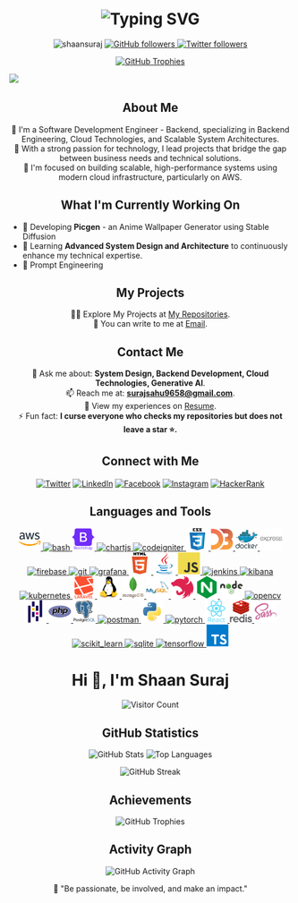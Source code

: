 <!-- Header -->
<h1 align="center">
  <img src="https://readme-typing-svg.herokuapp.com?font=Fira+Code&weight=900&size=35&duration=4000&pause=1000&color=00FF00&center=true&vCenter=true&width=940&lines=Hi+%F0%9F%91%8B%2C+I'm+Suraj+Sahu;Co-Founder+%26+CTO+at+BrandLadder;Backend+Engineer+%7C+AWS+Expert;Scalable+System+Architect" alt="Typing SVG">
</h1>

<!-- Intro -->
<p align="center">
  <img src="https://komarev.com/ghpvc/?username=shaansuraj&label=Profile%20views&color=0e75b6&style=flat" alt="shaansuraj" /> 
  <a href="https://github.com/shaansuraj?tab=repositories">
    <img src="https://img.shields.io/github/followers/shaansuraj?label=Follow&style=social" alt="GitHub followers">
  </a>
  <a href="https://twitter.com/shaansuraj01">
    <img src="https://img.shields.io/twitter/follow/shaansuraj01?label=Twitter&style=social" alt="Twitter followers">
  </a>
</p>

<!-- GitHub Trophies -->
<p align="center">
  <a href="https://github.com/ryo-ma/github-profile-trophy">
    <img src="https://github-profile-trophy.vercel.app/?username=shaansuraj&theme=darkhub&no-bg=true&margin-w=15" alt="GitHub Trophies">
  </a>
</p>

<img src="https://firebasestorage.googleapis.com/v0/b/brandladder-webapp.appspot.com/o/team%2Fcover.jpg?alt=media&token=1a6e88cf-cb4b-42db-910d-cb33e18358f2"/>

<!-- About Me -->
<h2 align="center">About Me</h2>
<p align="center">
  🎯 I'm a Software Development Engineer - Backend, specializing in Backend Engineering, Cloud Technologies, and Scalable System Architectures.
  <br>
  🌟 With a strong passion for technology, I lead projects that bridge the gap between business needs and technical solutions.
  <br>
  🚀 I'm focused on building scalable, high-performance systems using modern cloud infrastructure, particularly on AWS.
</p>

<!-- Current Focus -->
<h2 align="center">What I'm Currently Working On</h2>
<ul>
  <li>🔭 Developing <strong>Picgen</strong> - an Anime Wallpaper Generator using Stable Diffusion</li>
  <li>🌱 Learning <strong>Advanced System Design and Architecture</strong> to continuously enhance my technical expertise.</li>
  <li>👯 Prompt Engineering</li>
</ul>

<!-- Projects -->
<h2 align="center">My Projects</h2>
<p align="center">
  👨‍💻 Explore My Projects at <a href="https://github.com/shaansuraj" target="_blank">My Repositories</a>.
  <br>
  📝 You can write to me at <a href="mailto:surajsahu9658@gmail.com" target="_blank">Email</a>.
</p>

<!-- Contact -->
<h2 align="center">Contact Me</h2>
<p align="center">
  💬 Ask me about: <strong>System Design, Backend Development, Cloud Technologies, Generative AI</strong>.
  <br>
  📫 Reach me at: <a href="mailto:surajsahu9658@gmail.com"><strong>surajsahu9658@gmail.com</strong></a>.
  <br>
  📄 View my experiences on <a href="https://drive.google.com/file/d/1dffIN5SqKfkAZ18HuDU_Yi_E2ocfG9dG/view?usp=sharing" target="_blank">Resume</a>.
  <br>
  ⚡ Fun fact: <strong>I curse everyone who checks my repositories but does not leave a star ⭐.</strong>
</p>

<!-- Social Links -->
<h2 align="center">Connect with Me</h2>
<p align="center">
  <a href="https://twitter.com/shaansuraj01" target="_blank"><img align="center" src="https://img.icons8.com/color/48/000000/twitter.png" alt="Twitter"></a>
  <a href="https://linkedin.com/in/shaansuraj" target="_blank"><img align="center" src="https://img.icons8.com/color/48/000000/linkedin.png" alt="LinkedIn"></a>
  <a href="https://fb.com/shaansuraj16" target="_blank"><img align="center" src="https://img.icons8.com/color/48/000000/facebook-new.png" alt="Facebook"></a>
  <a href="https://instagram.com/shaan.suraj" target="_blank"><img align="center" src="https://img.icons8.com/color/48/000000/instagram-new.png" alt="Instagram"></a>
  <a href="https://www.hackerrank.com/surajsahu9658" target="_blank"><img align="center" src="https://img.icons8.com/external-tal-revivo-color-tal-revivo/48/000000/external-hackerrank-is-a-technology-company-that-focuses-on-competitive-programming-logo-color-tal-revivo.png" alt="HackerRank"></a>
</p>

<!-- Languages and Tools -->
<h2 align="center">Languages and Tools</h2>
<p align="center">
  <a href="https://aws.amazon.com" target="_blank" rel="noreferrer">
    <img src="https://raw.githubusercontent.com/devicons/devicon/master/icons/amazonwebservices/amazonwebservices-original-wordmark.svg" alt="aws" width="40" height="40"/>
  </a>
  <a href="https://www.gnu.org/software/bash/" target="_blank" rel="noreferrer">
    <img src="https://www.vectorlogo.zone/logos/gnu_bash/gnu_bash-icon.svg" alt="bash" width="40" height="40"/>
  </a>
  <a href="https://getbootstrap.com" target="_blank" rel="noreferrer">
    <img src="https://raw.githubusercontent.com/devicons/devicon/master/icons/bootstrap/bootstrap-plain-wordmark.svg" alt="bootstrap" width="40" height="40"/>
  </a>
  <a href="https://www.chartjs.org" target="_blank" rel="noreferrer">
    <img src="https://www.chartjs.org/media/logo-title.svg" alt="chartjs" width="40" height="40"/>
  </a>
  <a href="https://codeigniter.com" target="_blank" rel="noreferrer">
    <img src="https://cdn.worldvectorlogo.com/logos/codeigniter.svg" alt="codeigniter" width="40" height="40"/>
  </a>
  <a href="https://www.w3schools.com/css/" target="_blank" rel="noreferrer">
    <img src="https://raw.githubusercontent.com/devicons/devicon/master/icons/css3/css3-original-wordmark.svg" alt="css3" width="40" height="40"/>
  </a>
  <a href="https://d3js.org/" target="_blank" rel="noreferrer">
    <img src="https://raw.githubusercontent.com/devicons/devicon/master/icons/d3js/d3js-original.svg" alt="d3js" width="40" height="40"/>
  </a>
  <a href="https://www.docker.com/" target="_blank" rel="noreferrer">
    <img src="https://raw.githubusercontent.com/devicons/devicon/master/icons/docker/docker-original-wordmark.svg" alt="docker" width="40" height="40"/>
  </a>
  <a href="https://expressjs.com" target="_blank" rel="noreferrer">
    <img src="https://raw.githubusercontent.com/devicons/devicon/master/icons/express/express-original-wordmark.svg" alt="express" width="40" height="40"/>
  </a>
  <a href="https://firebase.google.com/" target="_blank" rel="noreferrer">
    <img src="https://www.vectorlogo.zone/logos/firebase/firebase-icon.svg" alt="firebase" width="40" height="40"/>
  </a>
  <a href="https://git-scm.com/" target="_blank" rel="noreferrer">
    <img src="https://www.vectorlogo.zone/logos/git-scm/git-scm-icon.svg" alt="git" width="40" height="40"/>
  </a>
  <a href="https://grafana.com" target="_blank" rel="noreferrer">
    <img src="https://www.vectorlogo.zone/logos/grafana/grafana-icon.svg" alt="grafana" width="40" height="40"/>
  </a>
  <a href="https://www.w3.org/html/" target="_blank" rel="noreferrer">
    <img src="https://raw.githubusercontent.com/devicons/devicon/master/icons/html5/html5-original-wordmark.svg" alt="html5" width="40" height="40"/>
  </a>
  <a href="https://www.java.com" target="_blank" rel="noreferrer">
    <img src="https://raw.githubusercontent.com/devicons/devicon/master/icons/java/java-original.svg" alt="java" width="40" height="40"/>
  </a>
  <a href="https://developer.mozilla.org/en-US/docs/Web/JavaScript" target="_blank" rel="noreferrer">
    <img src="https://raw.githubusercontent.com/devicons/devicon/master/icons/javascript/javascript-original.svg" alt="javascript" width="40" height="40"/>
  </a>
  <a href="https://www.jenkins.io" target="_blank" rel="noreferrer">
    <img src="https://www.vectorlogo.zone/logos/jenkins/jenkins-icon.svg" alt="jenkins" width="40" height="40"/>
  </a>
  <a href="https://www.elastic.co/kibana" target="_blank" rel="noreferrer">
    <img src="https://www.vectorlogo.zone/logos/elasticco_kibana/elasticco_kibana-icon.svg" alt="kibana" width="40" height="40"/>
  </a>
  <a href="https://kubernetes.io" target="_blank" rel="noreferrer">
    <img src="https://www.vectorlogo.zone/logos/kubernetes/kubernetes-icon.svg" alt="kubernetes" width="40" height="40"/>
  </a>
  <a href="https://laravel.com/" target="_blank" rel="noreferrer">
    <img src="https://raw.githubusercontent.com/devicons/devicon/master/icons/laravel/laravel-plain-wordmark.svg" alt="laravel" width="40" height="40"/>
  </a>
  <a href="https://www.linux.org/" target="_blank" rel="noreferrer">
    <img src="https://raw.githubusercontent.com/devicons/devicon/master/icons/linux/linux-original.svg" alt="linux" width="40" height="40"/>
  </a>
  <a href="https://www.mongodb.com/" target="_blank" rel="noreferrer">
    <img src="https://raw.githubusercontent.com/devicons/devicon/master/icons/mongodb/mongodb-original-wordmark.svg" alt="mongodb" width="40" height="40"/>
  </a>
  <a href="https://www.mysql.com/" target="_blank" rel="noreferrer">
    <img src="https://raw.githubusercontent.com/devicons/devicon/master/icons/mysql/mysql-original-wordmark.svg" alt="mysql" width="40" height="40"/>
  </a>
  <a href="https://nestjs.com/" target="_blank" rel="noreferrer">
    <img src="https://raw.githubusercontent.com/devicons/devicon/master/icons/nestjs/nestjs-plain.svg" alt="nestjs" width="40" height="40"/>
  </a>
  <a href="https://www.nginx.com" target="_blank" rel="noreferrer">
    <img src="https://raw.githubusercontent.com/devicons/devicon/master/icons/nginx/nginx-original.svg" alt="nginx" width="40" height="40"/>
  </a>
  <a href="https://nodejs.org" target="_blank" rel="noreferrer">
    <img src="https://raw.githubusercontent.com/devicons/devicon/master/icons/nodejs/nodejs-original-wordmark.svg" alt="nodejs" width="40" height="40"/>
  </a>
  <a href="https://opencv.org/" target="_blank" rel="noreferrer">
    <img src="https://www.vectorlogo.zone/logos/opencv/opencv-icon.svg" alt="opencv" width="40" height="40"/>
  </a>
  <a href="https://pandas.pydata.org/" target="_blank" rel="noreferrer">
    <img src="https://raw.githubusercontent.com/devicons/devicon/2ae2a900d2f041da66e950e4d48052658d850630/icons/pandas/pandas-original.svg" alt="pandas" width="40" height="40"/>
  </a>
  <a href="https://www.php.net" target="_blank" rel="noreferrer">
    <img src="https://raw.githubusercontent.com/devicons/devicon/master/icons/php/php-original.svg" alt="php" width="40" height="40"/>
  </a>
  <a href="https://www.postgresql.org" target="_blank" rel="noreferrer">
    <img src="https://raw.githubusercontent.com/devicons/devicon/master/icons/postgresql/postgresql-original-wordmark.svg" alt="postgresql" width="40" height="40"/>
  </a>
  <a href="https://postman.com" target="_blank" rel="noreferrer">
    <img src="https://www.vectorlogo.zone/logos/getpostman/getpostman-icon.svg" alt="postman" width="40" height="40"/>
  </a>
  <a href="https://www.python.org" target="_blank" rel="noreferrer">
    <img src="https://raw.githubusercontent.com/devicons/devicon/master/icons/python/python-original.svg" alt="python" width="40" height="40"/>
  </a>
  <a href="https://pytorch.org/" target="_blank" rel="noreferrer">
    <img src="https://www.vectorlogo.zone/logos/pytorch/pytorch-icon.svg" alt="pytorch" width="40" height="40"/>
  </a>
  <a href="https://reactjs.org/" target="_blank" rel="noreferrer">
    <img src="https://raw.githubusercontent.com/devicons/devicon/master/icons/react/react-original-wordmark.svg" alt="react" width="40" height="40"/>
  </a>
  <a href="https://redis.io" target="_blank" rel="noreferrer">
    <img src="https://raw.githubusercontent.com/devicons/devicon/master/icons/redis/redis-original-wordmark.svg" alt="redis" width="40" height="40"/>
  </a>
  <a href="https://sass-lang.com" target="_blank" rel="noreferrer">
    <img src="https://raw.githubusercontent.com/devicons/devicon/master/icons/sass/sass-original.svg" alt="sass" width="40" height="40"/>
  </a>
  <a href="https://scikit-learn.org/" target="_blank" rel="noreferrer">
    <img src="https://upload.wikimedia.org/wikipedia/commons/0/05/Scikit_learn_logo_small.svg" alt="scikit_learn" width="40" height="40"/>
  </a>
  <a href="https://www.sqlite.org/" target="_blank" rel="noreferrer">
    <img src="https://www.vectorlogo.zone/logos/sqlite/sqlite-icon.svg" alt="sqlite" width="40" height="40"/>
  </a>
  <a href="https://www.tensorflow.org" target="_blank" rel="noreferrer">
    <img src="https://www.vectorlogo.zone/logos/tensorflow/tensorflow-icon.svg" alt="tensorflow" width="40" height="40"/>
  </a>
  <a href="https://www.typescriptlang.org/" target="_blank" rel="noreferrer">
    <img src="https://raw.githubusercontent.com/devicons/devicon/master/icons/typescript/typescript-original.svg" alt="typescript" width="40" height="40"/>
  </a>
</p>



<!-- GitHub Stats -->
<h1 align="center">Hi 👋, I'm Shaan Suraj</h1>

<p align="center">
  <!-- Visitor Badge -->
  <img src="https://visitor-badge.glitch.me/badge?page_id=shaansuraj.shaansuraj" alt="Visitor Count"/>
</p>

<h2 align="center">GitHub Statistics</h2>
<p align="center">
  <!-- Overall GitHub Stats -->
  <img src="https://github-readme-stats.vercel.app/api?username=shaansuraj&show_icons=true&theme=radical&include_all_commits=true" alt="GitHub Stats"/>
  <!-- Top Languages -->
  <img src="https://github-readme-stats.vercel.app/api/top-langs/?username=shaansuraj&layout=compact&theme=radical" alt="Top Languages"/>
</p>
<p align="center">
  <!-- GitHub Streak Stats -->
  <img src="https://github-readme-streak-stats.herokuapp.com/?user=shaansuraj&theme=radical" alt="GitHub Streak"/>
</p>

<h2 align="center">Achievements</h2>
<p align="center">
  <!-- GitHub Trophies -->
  <img src="https://github-profile-trophy.vercel.app/?username=shaansuraj&theme=radical" alt="GitHub Trophies"/>
</p>

<h2 align="center">Activity Graph</h2>
<p align="center">
  <!-- Contribution Activity Graph -->
  <img src="https://github-readme-activity-graph.vercel.app/graph?username=shaansuraj&theme=github" alt="GitHub Activity Graph"/>
</p>

<!-- Footer -->
<p align="center">
  🚀 "Be passionate, be involved, and make an impact."
</p>
